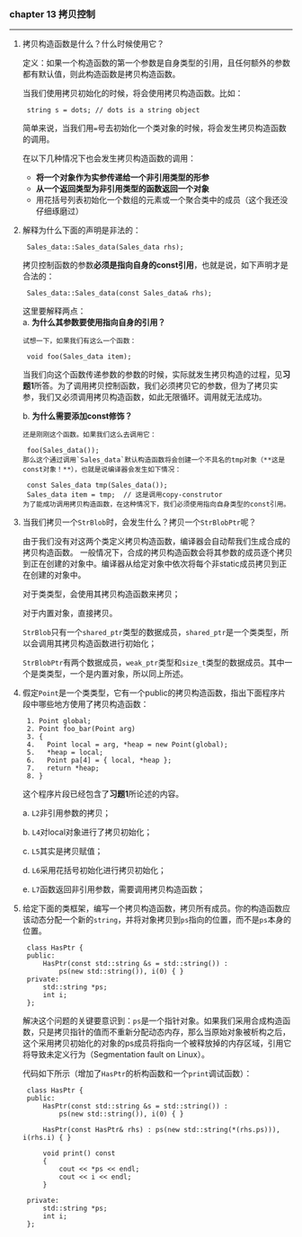 ### chapter 13 拷贝控制 ###
--------------------------
1. 拷贝构造函数是什么？什么时候使用它？

	定义：如果一个构造函数的第一个参数是自身类型的引用，且任何额外的参数都有默认值，则此构造函数是拷贝构造函数。
	
	当我们使用拷贝初始化的时候，将会使用拷贝构造函数。比如：
	
		string s = dots; // dots is a string object
		
	简单来说，当我们用`=`号去初始化一个类对象的时候，将会发生拷贝构造函数的调用。
	
	在以下几种情况下也会发生拷贝构造函数的调用：
	- **将一个对象作为实参传递给一个非引用类型的形参**
	- **从一个返回类型为非引用类型的函数返回一个对象**
	- 用花括号列表初始化一个数组的元素或一个聚合类中的成员（这个我还没仔细琢磨过）
2. 解释为什么下面的声明是非法的：
	
		Sales_data::Sales_data(Sales_data rhs);
	拷贝控制函数的参数**必须是指向自身的const引用**，也就是说，如下声明才是合法的：
		
		Sales_data::Sales_data(const Sales_data& rhs);
	这里要解释两点：		
	a. **为什么其参数要使用指向自身的引用？**
	
	   试想一下，如果我们有这么一个函数：
	
		void foo(Sales_data item);		
	当我们向这个函数传递参数的参数的时候，实际就发生拷贝构造的过程，见**习题1**所答。为了调用拷贝控制函数，我们必须拷贝它的参数，但为了拷贝实参，我们又必须调用拷贝构造函数，如此无限循环。调用就无法成功。

	b. **为什么需要添加const修饰？**
	   
	   还是刚刚这个函数。如果我们这么去调用它：
	   		
	   	foo(Sales_data());
	   那么这个通过调用`Sales_data`默认构造函数将会创建一个不具名的tmp对象（**这是const对象！**），也就是说编译器会发生如下情况：
	   		
	   	const Sales_data tmp(Sales_data());
	   	Sales_data item = tmp;  // 这是调用copy-construtor
	   为了能成功调用拷贝构造函数，在这种情况下，我们必须使用指向自身类型的const引用。
3. 当我们拷贝一个`StrBlob`时，会发生什么？拷贝一个`StrBlobPtr`呢？

	由于我们没有对这两个类定义拷贝构造函数，编译器会自动帮我们生成合成的拷贝构造函数。
	一般情况下，合成的拷贝构造函数会将其参数的成员逐个拷贝到正在创建的对象中。编译器从给定对象中依次将每个非static成员拷贝到正在创建的对象中。
	
	对于类类型，会使用其拷贝构造函数来拷贝；
	
	对于内置对象，直接拷贝。
	
	`StrBlob`只有一个`shared_ptr`类型的数据成员，`shared_ptr`是一个类类型，所以会调用其拷贝构造函数进行初始化；
	
	`StrBlobPtr`有两个数据成员，`weak_ptr`类型和`size_t`类型的数据成员。其中一个是类类型，一个是内置对象，所以同上所述。

4. 假定`Point`是一个类类型，它有一个public的拷贝构造函数，指出下面程序片段中哪些地方使用了拷贝构造函数：
	
		1. Point global;
		2. Point foo_bar(Point arg)
		3. {
		4. 	 Point local = arg, *heap = new Point(global);
		5.	 *heap = local;
		6.	 Point pa[4] = { local, *heap };
		7.	 return *heap;
		8. }
		
	这个程序片段已经包含了**习题1**所论述的内容。
	
	a. `L2`非引用参数的拷贝；

	b. `L4`对local对象进行了拷贝初始化；
	
	c. `L5`其实是拷贝赋值；
	
	d. `L6`采用花括号初始化进行拷贝初始化；
	
	e. `L7`函数返回非引用参数，需要调用拷贝构造函数；
	
5. 给定下面的类框架，编写一个拷贝构造函数，拷贝所有成员。你的构造函数应该动态分配一个新的`string`，并将对象拷贝到`ps`指向的位置，而不是`ps`本身的位置。

		class HasPtr {
		public:
		    HasPtr(const std::string &s = std::string()) :
		        ps(new std::string()), i(0) { }
		private:
		    std::string *ps;
		    int i;
		};
		
	解决这个问题的关键要意识到：`ps`是一个指针对象。如果我们采用合成构造函数，只是拷贝指针的值而不重新分配动态内存，那么当原始对象被析构之后，这个采用拷贝初始化的对象的ps成员将指向一个被释放掉的内存区域，引用它将导致未定义行为（Segmentation fault on Linux）。
	
	代码如下所示（增加了`HasPtr`的析构函数和一个`print`调试函数）：
	
		class HasPtr {
		public:
		    HasPtr(const std::string &s = std::string()) :
		        ps(new std::string()), i(0) { }
		    
		    HasPtr(const HasPtr& rhs) : ps(new std::string(*(rhs.ps))), i(rhs.i) { }
		    
		    void print() const 
		    {
		    	cout << *ps << endl;
		    	cout << i << endl;
		    }
		    
		private:
		    std::string *ps;
		    int i;
		};
		
		
